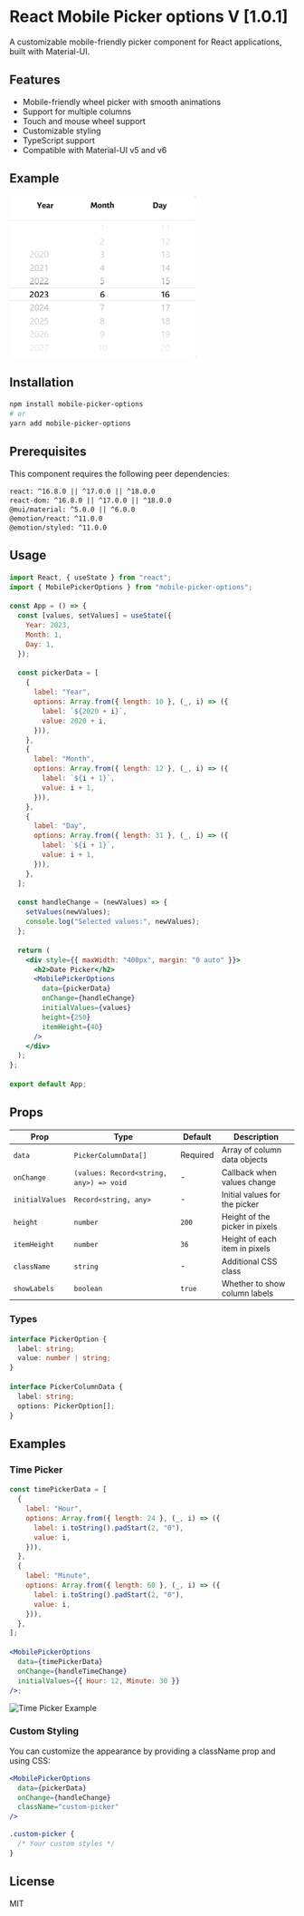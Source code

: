 # React Mobile Picker options V [1.0.1]

A customizable mobile-friendly picker component for React applications, built with Material-UI.

## Features

- Mobile-friendly wheel picker with smooth animations
- Support for multiple columns
- Touch and mouse wheel support
- Customizable styling
- TypeScript support
- Compatible with Material-UI v5 and v6

## Example

![Mobile Picker Example](./assets/images/picker-example.png)

## Installation

```bash
npm install mobile-picker-options
# or
yarn add mobile-picker-options
```

## Prerequisites

This component requires the following peer dependencies:

```
react: ^16.8.0 || ^17.0.0 || ^18.0.0
react-dom: ^16.8.0 || ^17.0.0 || ^18.0.0
@mui/material: ^5.0.0 || ^6.0.0
@emotion/react: ^11.0.0
@emotion/styled: ^11.0.0
```

## Usage

```jsx
import React, { useState } from "react";
import { MobilePickerOptions } from "mobile-picker-options";

const App = () => {
  const [values, setValues] = useState({
    Year: 2023,
    Month: 1,
    Day: 1,
  });

  const pickerData = [
    {
      label: "Year",
      options: Array.from({ length: 10 }, (_, i) => ({
        label: `${2020 + i}`,
        value: 2020 + i,
      })),
    },
    {
      label: "Month",
      options: Array.from({ length: 12 }, (_, i) => ({
        label: `${i + 1}`,
        value: i + 1,
      })),
    },
    {
      label: "Day",
      options: Array.from({ length: 31 }, (_, i) => ({
        label: `${i + 1}`,
        value: i + 1,
      })),
    },
  ];

  const handleChange = (newValues) => {
    setValues(newValues);
    console.log("Selected values:", newValues);
  };

  return (
    <div style={{ maxWidth: "400px", margin: "0 auto" }}>
      <h2>Date Picker</h2>
      <MobilePickerOptions
        data={pickerData}
        onChange={handleChange}
        initialValues={values}
        height={250}
        itemHeight={40}
      />
    </div>
  );
};

export default App;
```

## Props

| Prop            | Type                                    | Default  | Description                    |
| --------------- | --------------------------------------- | -------- | ------------------------------ |
| `data`          | `PickerColumnData[]`                    | Required | Array of column data objects   |
| `onChange`      | `(values: Record<string, any>) => void` | -        | Callback when values change    |
| `initialValues` | `Record<string, any>`                   | -        | Initial values for the picker  |
| `height`        | `number`                                | `200`    | Height of the picker in pixels |
| `itemHeight`    | `number`                                | `36`     | Height of each item in pixels  |
| `className`     | `string`                                | -        | Additional CSS class           |
| `showLabels`    | `boolean`                               | `true`   | Whether to show column labels  |

### Types

```typescript
interface PickerOption {
  label: string;
  value: number | string;
}

interface PickerColumnData {
  label: string;
  options: PickerOption[];
}
```

## Examples

### Time Picker

```jsx
const timePickerData = [
  {
    label: "Hour",
    options: Array.from({ length: 24 }, (_, i) => ({
      label: i.toString().padStart(2, "0"),
      value: i,
    })),
  },
  {
    label: "Minute",
    options: Array.from({ length: 60 }, (_, i) => ({
      label: i.toString().padStart(2, "0"),
      value: i,
    })),
  },
];

<MobilePickerOptions
  data={timePickerData}
  onChange={handleTimeChange}
  initialValues={{ Hour: 12, Minute: 30 }}
/>;
```

![Time Picker Example](./assets/images/time-picker-example.png)

### Custom Styling

You can customize the appearance by providing a className prop and using CSS:

```jsx
<MobilePickerOptions
  data={pickerData}
  onChange={handleChange}
  className="custom-picker"
/>
```

```css
.custom-picker {
  /* Your custom styles */
}
```

## License

MIT
